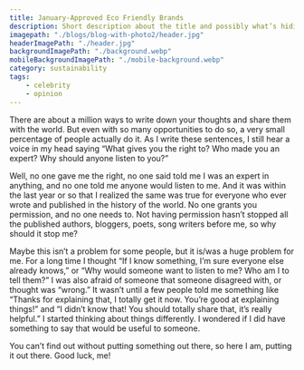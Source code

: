 ```yaml
---
title: January-Approved Eco Friendly Brands
description: Short description about the title and possibly what’s hiding behind the title were you to click it and learn more, as one does.
imagepath: "./blogs/blog-with-photo2/header.jpg"
headerImagePath: "./header.jpg"
backgroundImagePath: "./background.webp"
mobileBackgroundImagePath: "./mobile-background.webp"
category: sustainability
tags:
    - celebrity
    - opinion
---
```


There are about a million ways to write down your thoughts and share them with the world. But even with so many opportunities to do so, a very small percentage of people actually do it. As I write these sentences, I still hear a voice in my head saying “What gives you the right to? Who made you an expert? Why should anyone listen to you?”

Well, no one gave me the right, no one said told me I was an expert in anything, and no one told me anyone would listen to me. And it was within the last year or so that I realized the same was true for everyone who ever wrote and published in the history of the world. No one grants you permission, and no one needs to. Not having permission hasn’t stopped all the published authors, bloggers, poets, song writers before me, so why should it stop me?

Maybe this isn’t a problem for some people, but it is/was a huge problem for me. For a long time I thought “If I know something, I’m sure everyone else already knows,” or “Why would someone want to listen to me? Who am I to tell them?” I was also afraid of someone that someone disagreed with, or thought was “wrong.” It wasn’t until a few people told me something like “Thanks for explaining that, I totally get it now. You’re good at explaining things!” and “I didn’t know that! You should totally share that, it’s really helpful.” I started thinking about things differently. I wondered if I did have something to say that would be useful to someone.

You can’t find out without putting something out there, so here I am, putting it out there. Good luck, me!